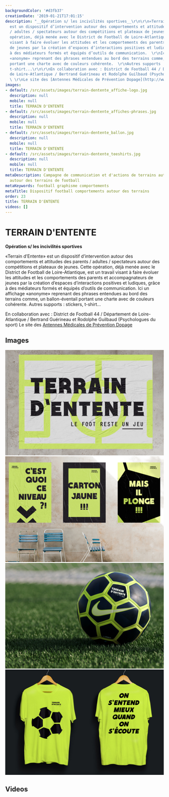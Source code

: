 ```yaml
---
backgroundColor: '#d3fb37'
creationDate: '2019-01-21T17:01:15'
description: "__Opération s/ les incivilités sportives__\r\n\r\n«Terrain d’Entente»
  est un dispositif d’intervention autour des comportements et attitudes des parents
  / adultes / spectateurs autour des compétitions et plateaux de jeunes.  \r\nCette
  opération, déjà menée avec le District de Football de Loire-Atlantique, est un travail
  visant à faire évoluer les attitudes et les comportements des parents et accompagnateurs
  de jeunes par la création d’espaces d’interactions positives et ludiques, grâce
  à des médiateurs formés et équipés d’outils de communication.  \r\nIci un affichage
  «anonyme» reprenant des phrases entendues au bord des terrains comme, un ballon-éventail
  portant une charte avec de couleurs cohérente.  \r\nAutres supports : stickers,
  t-shirt...\r\n\r\nEn collaboration avec : District de Football 44 / Département
  de Loire-Atlantique / Bertrand Guérineau et Rodolphe Guilbaud (Psychologues du sport)
  \ \r\nLe site des [Antennes Médicales de Prévention Dopage](http://www.ampd.fr)"
images:
- default: /src/assets/images/terrain-dentente_affiche-logo.jpg
  description: null
  mobile: null
  title: TERRAIN D'ENTENTE
- default: /src/assets/images/terrain-dentente_affiches-phrases.jpg
  description: null
  mobile: null
  title: TERRAIN D'ENTENTE
- default: /src/assets/images/terrain-dentente_ballon.jpg
  description: null
  mobile: null
  title: TERRAIN D'ENTENTE
- default: /src/assets/images/terrain-dentente_teeshirts.jpg
  description: null
  mobile: null
  title: TERRAIN D'ENTENTE
metaDescription: Campagne de communication et d'actions de terrains autour des comportements
  autour des terrains de football
metaKeywords: football graphisme comportements
metaTitle: Dispositif football comportements autour des terrains
order: 23
title: TERRAIN D'ENTENTE
videos: []
---
```


# TERRAIN D'ENTENTE

__Opération s/ les incivilités sportives__

«Terrain d’Entente» est un dispositif d’intervention autour des comportements et attitudes des parents / adultes / spectateurs autour des compétitions et plateaux de jeunes.
Cette opération, déjà menée avec le District de Football de Loire-Atlantique, est un travail visant à faire évoluer les attitudes et les comportements des parents et accompagnateurs de jeunes par la création d’espaces d’interactions positives et ludiques, grâce à des médiateurs formés et équipés d’outils de communication.
Ici un affichage «anonyme» reprenant des phrases entendues au bord des terrains comme, un ballon-éventail portant une charte avec de couleurs cohérente.
Autres supports : stickers, t-shirt...

En collaboration avec : District de Football 44 / Département de Loire-Atlantique / Bertrand Guérineau et Rodolphe Guilbaud (Psychologues du sport)
Le site des [Antennes Médicales de Prévention Dopage](http://www.ampd.fr)

## Images

![TERRAIN D'ENTENTE](/src/assets/images/terrain-dentente_affiche-logo.jpg)
![TERRAIN D'ENTENTE](/src/assets/images/terrain-dentente_affiches-phrases.jpg)
![TERRAIN D'ENTENTE](/src/assets/images/terrain-dentente_ballon.jpg)
![TERRAIN D'ENTENTE](/src/assets/images/terrain-dentente_teeshirts.jpg)

## Videos
